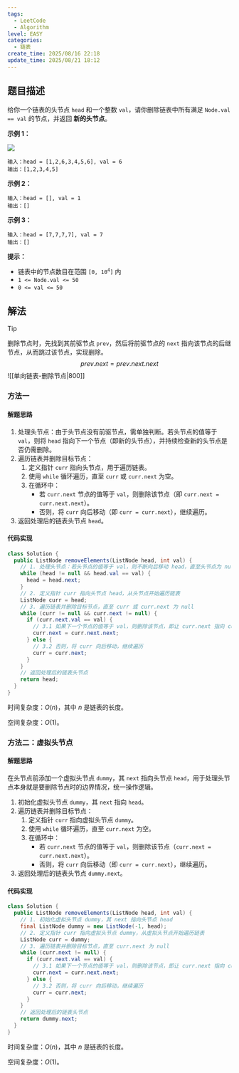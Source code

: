 ```yaml
---
tags:
  - LeetCode
  - Algorithm
level: EASY
categories:
  - 链表
create_time: 2025/08/16 22:18
update_time: 2025/08/21 18:12
---
```


## 题目描述

给你一个链表的头节点 `head` 和一个整数 `val`，请你删除链表中所有满足 `Node.val == val` 的节点，并返回 **新的头节点**。

**示例 1：**

![](https://img.xiaorang.fun/202508192306142.png)

```text
输入：head = [1,2,6,3,4,5,6], val = 6
输出：[1,2,3,4,5]
```

**示例 2：**

```text
输入：head = [], val = 1
输出：[]
```

**示例 3：**

```text
输入：head = [7,7,7,7], val = 7
输出：[]
```

**提示：**

- 链表中的节点数目在范围 <code>[0, 10<sup>4</sup>]</code> 内
- `1 <= Node.val <= 50`
- `0 <= val <= 50`

## 解法

> [!tip]
> 删除节点时，先找到其前驱节点 `prev`，然后将前驱节点的 `next` 指向该节点的后继节点，从而跳过该节点，实现删除。
> $$
> prev.next = prev.next.next
> $$
> ![[单向链表-删除节点|800]]

### 方法一

#### 解题思路

1. 处理头节点：由于头节点没有前驱节点，需单独判断。若头节点的值等于 `val`，则将 `head` 指向下一个节点（即新的头节点），并持续检查新的头节点是否仍需删除。
2. 遍历链表并删除目标节点：
	1. 定义指针 `curr` 指向头节点，用于遍历链表。
	2. 使用 `while` 循环遍历，直至 `curr` 或 `curr.next` 为空。
	3. 在循环中：
		- 若 `curr.next` 节点的值等于 `val`，则删除该节点（即 `curr.next = curr.next.next`）。
		- 否则，将 `curr` 向后移动（即  `curr = curr.next`），继续遍历。
3. 返回处理后的链表头节点 `head`。

#### 代码实现

```java
class Solution {
  public ListNode removeElements(ListNode head, int val) {
    // 1. 处理头节点：若头节点的值等于 val，则不断向后移动 head，直至头节点为 null 或者头节点的值不等于 val 为止
    while (head != null && head.val == val) {
      head = head.next;
    }
    // 2. 定义指针 curr 指向头节点 head，从头节点开始遍历链表
    ListNode curr = head;
    // 3. 遍历链表并删除目标节点，直至 curr 或 curr.next 为 null
    while (curr != null && curr.next != null) {
      if (curr.next.val == val) {
        // 3.1 如果下一个节点的值等于 val，则删除该节点，即让 curr.next 指向 curr.next.next
        curr.next = curr.next.next;
      } else {
        // 3.2 否则，将 curr 向后移动，继续遍历
        curr = curr.next;
      }
    }
    // 返回处理后的链表头节点
    return head;
  }
}
```

时间复杂度：$O(n)$，其中 $n$ 是链表的长度。

空间复杂度：$O(1)$。

### 方法二：虚拟头节点

#### 解题思路

在头节点前添加一个虚拟头节点 `dummy`，其 `next` 指向头节点 `head`，用于处理头节点本身就是要删除节点时的边界情况，统一操作逻辑。

1. 初始化虚拟头节点 `dummy`，其 `next` 指向 `head`。
2. 遍历链表并删除目标节点：
	1. 定义指针 `curr` 指向虚拟头节点 `dummy`。
	2. 使用 `while` 循环遍历，直至 `curr.next` 为空。
	3. 在循环中：
		- 若 `curr.next` 节点的值等于 `val`，则删除该节点（`curr.next = curr.next.next`）。
		- 否则，将 `curr` 向后移动（即  `curr = curr.next`），继续遍历。
3. 返回处理后的链表头节点 `dummy.next`。

#### 代码实现

```java
class Solution {  
  public ListNode removeElements(ListNode head, int val) {  
    // 1. 初始化虚拟头节点 dummy，其 next 指向头节点 head
    final ListNode dummy = new ListNode(-1, head); 
    // 2. 定义指针 curr 指向虚拟头节点 dummy，从虚拟头节点开始遍历链表
    ListNode curr = dummy;  
    // 3. 遍历链表并删除目标节点，直至 curr.next 为 null
    while (curr.next != null) {  
      if (curr.next.val == val) {  
        // 3.1 如果下一个节点的值等于 val，则删除该节点，即让 curr.next 指向 curr.next.next
        curr.next = curr.next.next;  
      } else {  
        // 3.2 否则，将 curr 向后移动，继续遍历
        curr = curr.next;  
      }  
    } 
    // 返回处理后的链表头节点
    return dummy.next;  
  }  
}
```

时间复杂度：$O(n)$，其中 $n$ 是链表的长度。

空间复杂度：$O(1)$。
